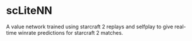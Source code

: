 # scLiteNN
A value network trained using starcraft 2 replays and selfplay to give real-time winrate predictions for starcraft 2 matches.
